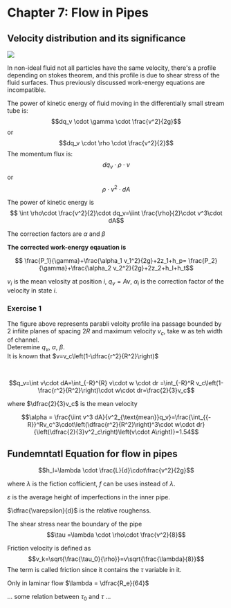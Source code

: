 # Chapter 7: Flow in Pipes

## Velocity distribution and its significance

![](iamge1.png)

In non-ideal fluid not all particles have the same velocity, there's a profile depending on stokes theorem, and this profile is due to shear stress of the fluid surfaces. Thus previously discussed work-energy equations are incompatible.

The power of kinetic energy of fluid moving in the differentially small stream tube is:
$$dq_v \cdot \gamma \cdot \frac{v^2}{2g}$$
or 
$$dq_v \cdot \rho \cdot \frac{v^2}{2}$$
The momentum flux is:
$$ dq_v \cdot\rho\cdot v$$
or
$$\rho\cdot v^2\cdot dA$$

The power of kinetic energy is 
$$ \int \rho\cdot \frac{v^2}{2}\cdot dq_v=\iint \frac{\rho}{2}\cdot v^3\cdot dA$$

The correction factors are $\alpha$ and $\beta$

__The corrected work-energy eqauation is__

$$ \frac{P_1}{\gamma}+\frac{\alpha_1 v_1^2}{2g}+2z_1+h_p= \frac{P_2}{\gamma}+\frac{\alpha_2 v_2^2}{2g}+2z_2+h_l+h_t$$

$v_i$ is the mean velosity at position $i$, $q_v=Av$, $\alpha_i$ is the correction factor of the velocity in state $i$.

### Exercise 1

The figure above represents parabli veloity profile ina passage bounded by 2 infiite planes of spacing $2R$ and maximum velocity $v_c$, take $w$ as teh width of channel.  
Deteremine $q_v$, $\alpha$, $\beta$.  
It is known that $v=v_c\left(1-\dfrac{r^2}{R^2}\right)$

<br>

$$q_v=\int v\cdot dA=\int_{-R}^{R} v\cdot w \cdot dr =\int_{-R}^R v_c\left(1-\frac{r^2}{R^2}\right)\cdot w\cdot dr=\frac{2}{3}v_c$$

where $\dfrac{2}{3}v_c$ is the mean velocity

$$\alpha = \frac{\iint v^3 dA}{v^2_{\text{mean}}q_v}=\frac{\int_{{-R}}^Rv_c^3\cdot\left(\dfrac{r^2}{R^2}\right)^3\cdot w\cdot dr}{\left(\dfrac{2}{3}v^2_c\right)\left(v\cdot A\right)}=1.54$$

## Fundemntatl Equation for flow in pipes

$$h_l=\lambda \cdot \frac{L}{d}\cdot\frac{v^2}{2g}$$

where $\lambda$ is the fiction cofficient, $f$ can be uses instead of $\lambda$.

$\varepsilon$ is the average height of imperfections in the inner pipe.

$\dfrac{\varepsilon}{d}$ is the relative roughenss.

The shear stress near the boundary of the pipe
$$\tau =\lambda \cdot \rho\cdot \frac{v^2}{8}$$

Friction velocity is defined as
$$v_k=\sqrt{\frac{\tau_0}{\rho}}=v\sqrt{\frac{\lambda}{8}}$$
The term is called friction since it contains the $\tau$ variable in it.

Only in laminar flow $\lambda = \dfrac{R_e}{64}$

... some relation between $\tau_0$ and $\tau$ ...

